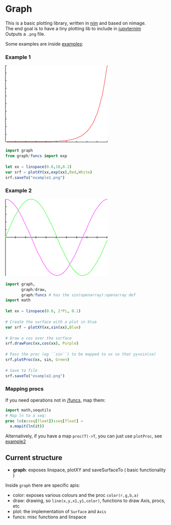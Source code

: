 Graph
=====

This is a basic plotting library, written in [nim](http://nim-lang.org) and based on nimage.  
The end goal is to have a tiny plotting lib to include in [jupyternim](https://github.com/stisa/jupyternim)  
Outputs a `.png` file.
  
Some examples are inside [examples](examples):

### Example 1
![lines](examples/example1.png)
```nim
import graph
from graph/funcs import exp

let xx = linspace(0.0,10,0.1)
var srf = plotXY(xx,exp(xx),Red,White)
srf.saveTo("example1.png")
```

### Example 2

![sines](examples/example2.png)
```nim
import graph,
       graph/draw,
       graph/funcs # has the sin(openarray):openarray def
import math

let xx = linspace(0.0, 2*Pi, 0.1) 

# Create the surface with a plot in blue
var srf = plotXY(xx,sin(xx),Blue)

# Draw a cos over the surface
srf.drawFunc(xx,cos(xx), Purple)

# Pass the proc (eg ``sin``) to be mapped to xx so that yy=sin(xx)
srf.plotProc(xx, sin, Green)

# Save to file
srf.saveTo("example2.png")
```

### Mapping procs
If you need operations not in [/funcs](), map them:
```nim
import math,sequtils
# Map ln to a seq:
proc ln(x:seq[float]):seq[float] =
  x.mapit(ln(it))
```
Alternatively, if you have a map `proc(T)->T`, you can just use
`plotProc`, see [example2](examples/example2.nim)

## Current structure
- **graph**: exposes linspace, plotXY and saveSurfaceTo ( basic functionality )

Inside `graph` there are specific apis:
- color: exposes various colours and the proc `color(r,g,b,a)`
- draw: drawing, so `line(x,y,x1,y1,color)`, functions to draw Axis, procs, etc
- plot: the implementation of `Surface` and `Axis`
- funcs: misc functions and linspace
